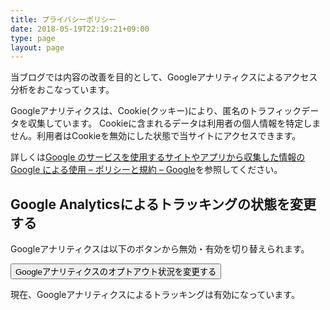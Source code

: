 ```yaml
---
title: プライバシーポリシー
date: 2018-05-19T22:19:21+09:00
type: page
layout: page
---
```


<script>
  const gaId = window.__gaId__ || '';

  function toggleGAOptoutStatus() {
    if (gaOptout.isGADisabled()) {
      gaOptout.enableGA();
      return;
    }

    gaOptout.disableGA();
  }

  function showGAOptoutStatus() {
    const outputElement = document.querySelector('#google-analytics-tracking-status')
      .querySelector('output');

    outputElement.textContent = gaOptout.isGADisabled() ? '無効' : '有効';
  }

  function onClickGAOptoutButton() {
    gaOptout.gaId = gaId;
    toggleGAOptoutStatus();
    showGAOptoutStatus();
  }

  document.addEventListener('DOMContentLoaded', showGAOptoutStatus);
</script>

当ブログでは内容の改善を目的として、Googleアナリティクスによるアクセス分析をおこなっています。

Googleアナリティクスは、Cookie(クッキー)により、匿名のトラフィックデータを収集しています。
Cookieに含まれるデータは利用者の個人情報を特定しません。利用者はCookieを無効にした状態で当サイトにアクセスできます。

詳しくは[Google のサービスを使用するサイトやアプリから収集した情報の Google による使用 – ポリシーと規約 – Google](https://policies.google.com/technologies/partner-sites)を参照してください。

## Google Analyticsによるトラッキングの状態を変更する

Googleアナリティクスは以下のボタンから無効・有効を切り替えられます。

<button onclick="onClickGAOptoutButton()">Googleアナリティクスのオプトアウト状況を変更する</button>

<div id="google-analytics-tracking-status">
  現在、Googleアナリティクスによるトラッキングは<output>有効</output>になっています。
</div>
